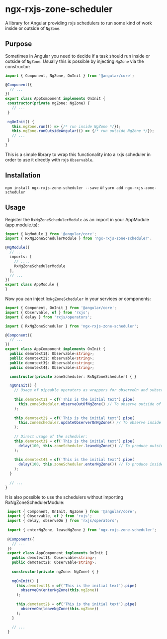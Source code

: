 # ngx-rxjs-zone-scheduler

A library for Angular providing rxjs schedulers to run some kind of work inside or outside of ``NgZone``.

## Purpose

Sometimes in Angular you need to decide if a task should run inside or outside of ``NgZone``. 
Usually this is possible by injecting ``NgZone`` via the constructor: 

```typescript
import { Component, NgZone, OnInit } from '@angular/core';

@Component({
  // ...
})
export class AppComponent implements OnInit {
 constructor(private ngZone: NgZone) {
   // ... 
 }
 
 ngOnInit() {
   this.ngZone.run(() => {/* run inside NgZone */});
   this.ngZone.runOutsideAngular(() => {/* run outside NgZone */});
   // ...
 } 
}
```

This is a simple library to wrap this functionality into a rxjs scheduler in order to use it directly with rxjs ``Observable``.

## Installation
``npm install ngx-rxjs-zone-scheduler --save`` or
``yarn add ngx-rxjs-zone-scheduler``

## Usage

Register the ``RxNgZoneSchedulerModule`` as an import in your AppModule (app.module.ts):

```typescript
import { NgModule } from '@angular/core';
import { RxNgZoneSchedulerModule } from 'ngx-rxjs-zone-scheduler';

@NgModule({
  // ...
  imports: [
    // ...,
    RxNgZoneSchedulerModule
  ],
  // ...
})
export class AppModule {
}
```

Now you can inject ``RxNgZoneScheduler`` in your services or components:

```typescript
import { Component, OnInit } from '@angular/core';
import { Observable, of } from 'rxjs';
import { delay } from 'rxjs/operators';

import { RxNgZoneScheduler } from 'ngx-rxjs-zone-scheduler';

@Component({
  // ...
})
export class AppComponent implements OnInit {
  public demotext1$: Observable<string>;
  public demotext2$: Observable<string>;
  public demotext3$: Observable<string>;
  public demotext4$: Observable<string>;

  constructor(private zoneScheduler: RxNgZoneScheduler) { }

  ngOnInit() {
    // Usage of pipeable operators as wrappers for observeOn and subscribeOn:
    
    this.demotext1$ = of('This is the initial text').pipe(
      this.zoneScheduler.observeOutOfNgZone() // To observe outside of NgZone - like runOutsideAngular()
    );
    
    this.demotext2$ = of('This is the initial text').pipe(
      this.zoneScheduler.updateObserverOnNgZone() // To observe inside of NgZone - like run()
    );
    
    // Direct usage of the scheduler:
    this.demotext3$ = of('This is the initial text').pipe(
      delay(100, this.zoneScheduler.leaveNgZone()) // To produce outside of NgZone - like runOutsideAngular()
    );
        
    this.demotext4$ = of('This is the initial text').pipe(
      delay(100, this.zoneScheduler.enterNgZone()) // To produce inside of NgZone - like run()
    );
  }
  
  // ...
}
```

It is also possible to use the schedulers without importing RxNgZoneSchedulerModule:

```typescript
 import { Component, OnInit, NgZone } from '@angular/core';
 import { Observable, of } from 'rxjs';
 import { delay, observeOn } from 'rxjs/operators';
 
 import { enterNgZone, leaveNgZone } from 'ngx-rxjs-zone-scheduler';
 
 @Component({
   // ...
 })
 export class AppComponent implements OnInit {
   public demotext1$: Observable<string>;
   public demotext2$: Observable<string>;
 
   constructor(private ngZone: NgZone) { }
 
   ngOnInit() {
     this.demotext1$ = of('This is the initial text').pipe(
       observeOn(enterNgZone(this.ngZone))
     );
     
     this.demotext2$ = of('This is the initial text').pipe(
       observeOn(leaveNgZone(this.ngZone))
     );
   }
   
   // ...
 }
```
